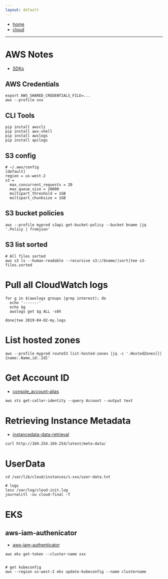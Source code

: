 ```yaml
---
layout: default
---
```

- [home](/index.md)
- [cloud](/cloud.md)

---
# AWS Notes
- [SDKs](https://aws.amazon.com/getting-started/tools-sdks/)

## AWS Credentials
```
export AWS_SHARED_CREDENTIALS_FILE=...
aws --profile xxx
```


## CLI Tools
```
pip install awscli
pip install aws-shell
pip install awslogs
pip install apilogs
```

## S3 config
```
# ~/.aws/config
[default]
region = us-west-2
s3 =
  max_concurrent_requests = 20
  max_queue_size = 10000
  multipart_threshold = 1GB
  multipart_chunksize = 1GB
```

## S3 bucket policies
```
aws --profile myprod s3api get-bucket-policy --bucket bname |jq '.Policy | fromjson'
```

## S3 list sorted
```
# All files sorted
aws s3 ls --human-readable --recursive s3://bname/|sort|tee s3-files.sorted
```

# Pull all CloudWatch logs
```
for g in $(awslogs groups |grep interest); do 
  echo '-------'
  echo $g
  awslogs get $g ALL -s6h

done|tee 2019-04-02-my.logs

```
# List hosted zones
```
aws --profile myprod route53 list-hosted-zones |jq -c '.HostedZones[]|{name:.Name,id:.Id}'
```

# Get Account ID
- [console_account-alias](https://docs.aws.amazon.com/IAM/latest/UserGuide/console_account-alias.html)
```
aws sts get-caller-identity --query Account --output text
```

# Retrieving Instance Metadata
- [instancedata-data-retrieval](https://docs.aws.amazon.com/AWSEC2/latest/UserGuide/instancedata-data-retrieval.html)
```
curl http://169.254.169.254/latest/meta-data/
```

# UserData
```
cd /var/lib/cloud/instances/i-xxx/user-data.txt

# logs
less /var/log/cloud-init.log
journalctl -xu cloud-final -f
```

# EKS
## aws-iam-authenicator

- [aws-iam-authenticator](https://github.com/kubernetes-sigs/aws-iam-authenticator)

```
aws eks get-token --cluster-name xxx


# get kubeconfig
aws --region us-west-2 eks update-kubeconfig --name clustername

```


